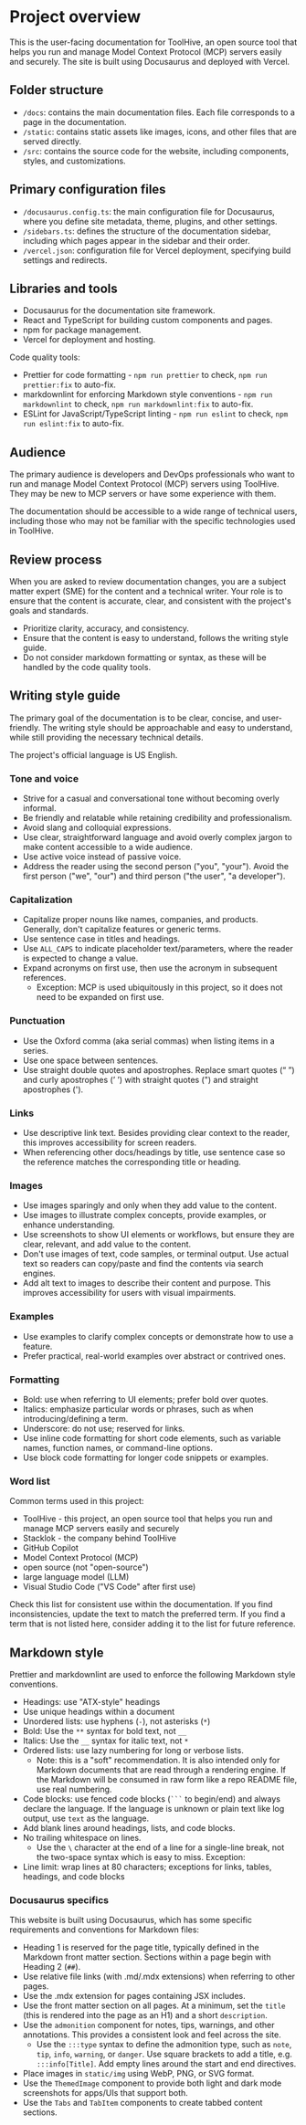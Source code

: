 # Project overview

This is the user-facing documentation for ToolHive, an open source tool that helps you run and manage Model Context Protocol (MCP) servers easily and securely. The site is built using Docusaurus and deployed with Vercel.

## Folder structure

- `/docs`: contains the main documentation files. Each file corresponds to a page in the documentation.
- `/static`: contains static assets like images, icons, and other files that are served directly.
- `/src`: contains the source code for the website, including components, styles, and customizations.

## Primary configuration files

- `/docusaurus.config.ts`: the main configuration file for Docusaurus, where you define site metadata, theme, plugins, and other settings.
- `/sidebars.ts`: defines the structure of the documentation sidebar, including which pages appear in the sidebar and their order.
- `/vercel.json`: configuration file for Vercel deployment, specifying build settings and redirects.

## Libraries and tools

- Docusaurus for the documentation site framework.
- React and TypeScript for building custom components and pages.
- npm for package management.
- Vercel for deployment and hosting.

Code quality tools:

- Prettier for code formatting - `npm run prettier` to check, `npm run prettier:fix` to auto-fix.
- markdownlint for enforcing Markdown style conventions - `npm run markdownlint` to check, `npm run markdownlint:fix` to auto-fix.
- ESLint for JavaScript/TypeScript linting - `npm run eslint` to check, `npm run eslint:fix` to auto-fix.

## Audience

The primary audience is developers and DevOps professionals who want to run and manage Model Context Protocol (MCP) servers using ToolHive. They may be new to MCP servers or have some experience with them.

The documentation should be accessible to a wide range of technical users, including those who may not be familiar with the specific technologies used in ToolHive.

## Review process

When you are asked to review documentation changes, you are a subject matter expert (SME) for the content and a technical writer. Your role is to ensure that the content is accurate, clear, and consistent with the project's goals and standards.

- Prioritize clarity, accuracy, and consistency.
- Ensure that the content is easy to understand, follows the writing style guide.
- Do not consider markdown formatting or syntax, as these will be handled by the code quality tools.

## Writing style guide

The primary goal of the documentation is to be clear, concise, and user-friendly. The writing style should be approachable and easy to understand, while still providing the necessary technical details.

The project's official language is US English.

### Tone and voice

- Strive for a casual and conversational tone without becoming overly informal.
- Be friendly and relatable while retaining credibility and professionalism.
- Avoid slang and colloquial expressions.
- Use clear, straightforward language and avoid overly complex jargon to make content accessible to a wide audience.
- Use active voice instead of passive voice.
- Address the reader using the second person ("you", "your"). Avoid the first person ("we", "our") and third person ("the user", "a developer").

### Capitalization

- Capitalize proper nouns like names, companies, and products. Generally, don't capitalize features or generic terms.
- Use sentence case in titles and headings.
- Use `ALL_CAPS` to indicate placeholder text/parameters, where the reader is expected to change a value.
- Expand acronyms on first use, then use the acronym in subsequent references.
  - Exception: MCP is used ubiquitously in this project, so it does not need to be expanded on first use.

### Punctuation

- Use the Oxford comma (aka serial commas) when listing items in a series.
- Use one space between sentences.
- Use straight double quotes and apostrophes. Replace smart quotes (“ ”) and curly apostrophes (’ ’) with straight quotes (") and straight apostrophes (').

### Links

- Use descriptive link text. Besides providing clear context to the reader, this improves accessibility for screen readers.
- When referencing other docs/headings by title, use sentence case so the reference matches the corresponding title or heading.

### Images

- Use images sparingly and only when they add value to the content.
- Use images to illustrate complex concepts, provide examples, or enhance understanding.
- Use screenshots to show UI elements or workflows, but ensure they are clear, relevant, and add value to the content.
- Don't use images of text, code samples, or terminal output. Use actual text so readers can copy/paste and find the contents via search engines.
- Add alt text to images to describe their content and purpose. This improves accessibility for users with visual impairments.

### Examples

- Use examples to clarify complex concepts or demonstrate how to use a feature.
- Prefer practical, real-world examples over abstract or contrived ones.

### Formatting

- Bold: use when referring to UI elements; prefer bold over quotes.
- Italics: emphasize particular words or phrases, such as when introducing/defining a term.
- Underscore: do not use; reserved for links.
- Use inline code formatting for short code elements, such as variable names, function names, or command-line options.
- Use block code formatting for longer code snippets or examples.

### Word list

Common terms used in this project:

- ToolHive - this project, an open source tool that helps you run and manage MCP servers easily and securely
- Stacklok - the company behind ToolHive
- GitHub Copilot
- Model Context Protocol (MCP)
- open source (not "open-source")
- large language model (LLM)
- Visual Studio Code ("VS Code" after first use)

Check this list for consistent use within the documentation. If you find inconsistencies, update the text to match the preferred term. If you find a term that is not listed here, consider adding it to the list for future reference.

## Markdown style

Prettier and markdownlint are used to enforce the following Markdown style conventions.

- Headings: use "ATX-style" headings
- Use unique headings within a document
- Unordered lists: use hyphens (`-`), not asterisks (`*`)
- Bold: Use the `**` syntax for bold text, not `__`
- Italics: Use the `__` syntax for italic text, not `*`
- Ordered lists: use lazy numbering for long or verbose lists.
  - Note: this is a "soft" recommendation. It is also intended only for Markdown documents that are read through a rendering engine. If the Markdown will be consumed in raw form like a repo README file, use real numbering.
- Code blocks: use fenced code blocks (` ``` ` to begin/end) and always declare the language. If the language is unknown or plain text like log output, use `text` as the language.
- Add blank lines around headings, lists, and code blocks.
- No trailing whitespace on lines.
  - Use the `\` character at the end of a line for a single-line break, not the two-space syntax which is easy to miss. Exception:
- Line limit: wrap lines at 80 characters; exceptions for links, tables, headings, and code blocks

### Docusaurus specifics

This website is built using Docusaurus, which has some specific requirements and conventions for Markdown files:

- Heading 1 is reserved for the page title, typically defined in the Markdown front matter section. Sections within a page begin with Heading 2 (`##`).
- Use relative file links (with .md/.mdx extensions) when referring to other pages.
- Use the .mdx extension for pages containing JSX includes.
- Use the front matter section on all pages. At a minimum, set the `title` (this is rendered into the page as an H1) and a short `description`.
- Use the `admonition` component for notes, tips, warnings, and other annotations. This provides a consistent look and feel across the site.
  - Use the `:::type` syntax to define the admonition type, such as `note`, `tip`, `info`, `warning`, or `danger`. Use square brackets to add a title, e.g. `:::info[Title]`. Add empty lines around the start and end directives.
- Place images in `static/img` using WebP, PNG, or SVG format.
- Use the `ThemedImage` component to provide both light and dark mode screenshots for apps/UIs that support both.
- Use the `Tabs` and `TabItem` components to create tabbed content sections.
